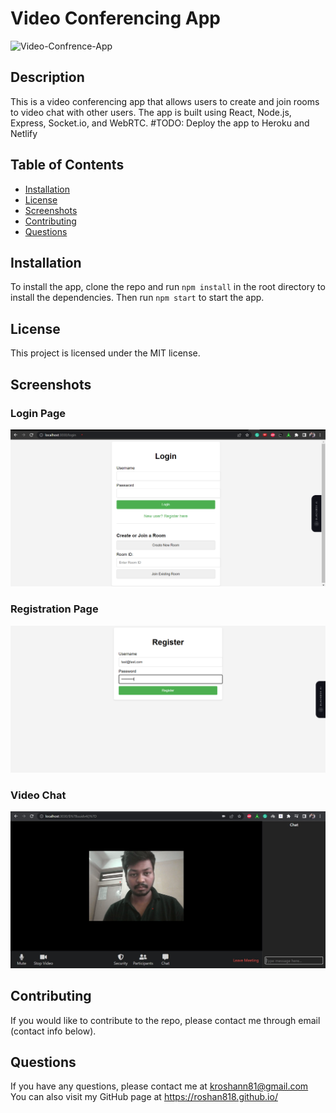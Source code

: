 # Video Conferencing App

<img src="https://socialify.git.ci/Roshan818/Video-Confrence-App/image?description=1&font=Bitter&language=1&name=1&owner=1&pattern=Signal&stargazers=1&theme=Light" alt="Video-Confrence-App" width="640" height="320" />

## Description

This is a video conferencing app that allows users to create and join rooms to video chat with other users. The app is built using React, Node.js, Express, Socket.io, and WebRTC.
#TODO: Deploy the app to Heroku and Netlify

## Table of Contents

- [Installation](#installation)<!-- - [Usage](#usage) -->
- [License](#license)<!-- - [Demo](#demo) -->
- [Screenshots](#screenshots)
- [Contributing](#contributing)
- [Questions](#questions)

## Installation

To install the app, clone the repo and run `npm install` in the root directory to install the dependencies. Then run `npm start` to start the app.

<!-- ## Usage

To use the app, go to https://video-conferencing-app.netlify.app/. Enter a room name and click "Join Room". Copy the URL and send it to the other users you want to video chat with. Once everyone has joined the room, click "Start Call" to start the video chat. -->

## License

This project is licensed under the MIT license.

<!-- ## Demo

A demo of the app can be found at https://drive.google.com/file/d/1Q3Q3Q8Z3Z3Z3Z3Z3Z3Z3Z3Z3Z3Z3Z3Z/view. -->

## Screenshots

### Login Page

![Screenshot 1](/screenshots/login.png)

### Registration Page

![Screenshot 2](/screenshots/register.png)

### Video Chat

![Screenshot 3](/screenshots/video.jpg)

## Contributing

If you would like to contribute to the repo, please contact me through email (contact info below).

## Questions

If you have any questions, please contact me at kroshann81@gmail.com
You can also visit my GitHub page at https://roshan818.github.io/

